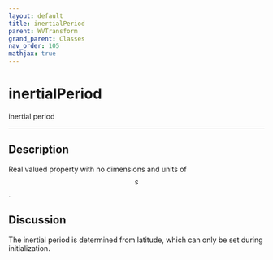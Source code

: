 ```yaml
---
layout: default
title: inertialPeriod
parent: WVTransform
grand_parent: Classes
nav_order: 105
mathjax: true
---
```


#  inertialPeriod

inertial period


---

## Description
Real valued property with no dimensions and units of $$s$$.

## Discussion

The inertial period is determined from latitude, which can only be set during initialization.

